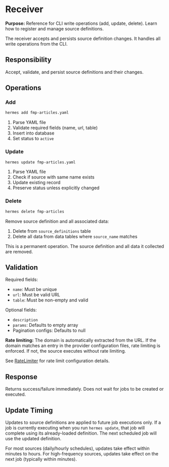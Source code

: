 # Receiver

**Purpose:** Reference for CLI write operations (add, update, delete). Learn how to register and manage source definitions.

The receiver accepts and persists source definition changes. It handles all write operations from the CLI.

## Responsibility

Accept, validate, and persist source definitions and their changes.

## Operations

### Add

```bash
hermes add fmp-articles.yaml
```

1. Parse YAML file
2. Validate required fields (name, url, table)
3. Insert into database
4. Set status to `active`

### Update

```bash
hermes update fmp-articles.yaml
```

1. Parse YAML file
2. Check if source with same name exists
3. Update existing record
4. Preserve status unless explicitly changed

### Delete

```bash
hermes delete fmp-articles
```

Remove source definition and all associated data:

1. Delete from `source_definitions` table
2. Delete all data from data tables where `source_name` matches

This is a permanent operation. The source definition and all data it collected are removed.

## Validation

Required fields:
- `name`: Must be unique
- `url`: Must be valid URL
- `table`: Must be non-empty and valid

Optional fields:
- `description`
- `params`: Defaults to empty array
- Pagination configs: Defaults to null

**Rate limiting:**
The domain is automatically extracted from the URL. If the domain matches an entry in the provider configuration files, rate limiting is enforced. If not, the source executes without rate limiting.

See [RateLimiter](rate-limiter.md) for rate limit configuration details.

## Response

Returns success/failure immediately. Does not wait for jobs to be created or executed.

## Update Timing

Updates to source definitions are applied to future job executions only.
If a job is currently executing when you run `hermes update`, that job
will complete using its already-loaded definition. The next scheduled
job will use the updated definition.

For most sources (daily/hourly schedules), updates take effect within
minutes to hours. For high-frequency sources, updates take effect on
the next job (typically within minutes).

